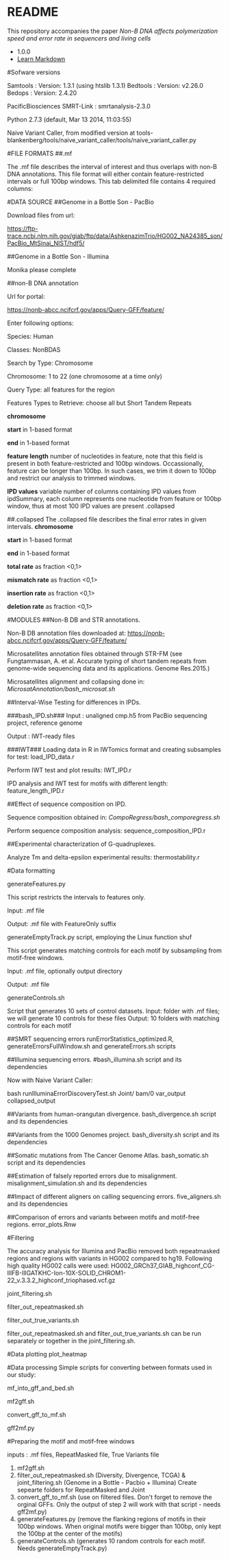 # README #

This repository accompanies the paper *Non-B DNA affects polymerization speed and error rate in sequencers and living cells*

* 1.0.0
* [Learn Markdown](https://bitbucket.org/tutorials/markdowndemo)

#Sofware versions

Samtools : Version: 1.3.1 (using htslib 1.3.1)
Bedtools : Version:   v2.26.0
Bedops   : Version:  2.4.20

PacificBiosciences SMRT-Link :  smrtanalysis-2.3.0

Python 2.7.3 (default, Mar 13 2014, 11:03:55)

Naive Variant Caller, from modified version at tools-blankenberg/tools/naive_variant_caller/tools/naive_variant_caller.py

#FILE FORMATS
##.mf

The .mf file describes the interval of interest and thus overlaps with non-B DNA annotations. This file format will either contain feature-restricted intervals or full 100bp windows.
This tab delimited file contains 4 required columns:

#DATA SOURCE
##Genome in a Bottle Son - PacBio

Download files from url:

https://ftp-trace.ncbi.nlm.nih.gov/giab/ftp/data/AshkenazimTrio/HG002_NA24385_son/PacBio_MtSinai_NIST/hdf5/

##Genome in a Bottle Son - Illumina

Monika please complete


##non-B DNA annotation

Url for portal:

https://nonb-abcc.ncifcrf.gov/apps/Query-GFF/feature/

Enter following options:

Species: Human

Classes: NonBDAS

Search by Type: Chromosome

Chromosome: 1 to 22 (one chromosome at a time only)

Query Type: all features for the region

Features Types to Retrieve: choose all but Short Tandem Repeats




**chromosome**

**start** in 1-based format

**end** in 1-based format

**feature length** number of nucleotides in feature, note that this field is present in both feature-restricted and 100bp windows. Occassionally, feature can be longer than 100bp. In such cases, we trim it down to 100bp and restrict our analysis to trimmed windows.   

**IPD values** variable number of columns containing IPD values from ipdSummary, each column represents one nucleotide from feature or 100bp window, thus at most 100 IPD values are present
.collapsed

##.collapsed
The .collapsed file describes the final error rates in given intervals.
**chromosome**

**start** in 1-based format

**end** in 1-based format

**total rate** as fraction <0,1>

**mismatch rate** as fraction <0,1>

**insertion rate** as fraction <0,1>

**deletion rate** as fraction <0,1>

#MODULES
##Non-B DB and STR annotations.

Non-B DB annotation files downloaded at: https://nonb-abcc.ncifcrf.gov/apps/Query-GFF/feature/

Microsatellites annotation files obtained through STR-FM (see Fungtammasan, A. et al. Accurate typing of short tandem repeats from genome-wide sequencing data and its applications. Genome Res.2015.)

Microsatellites alignment and collapsing done in: *MicrosatAnnotation/bash_microsat.sh*


##Interval-Wise Testing for differences in IPDs. 

###bash_IPD.sh###
Input : unaligned cmp.h5 from PacBio sequencing project, reference genome

Output : IWT-ready files

###IWT###
Loading data in R in IWTomics format and creating subsamples for test: load_IPD_data.r

Perform IWT test and plot results: IWT_IPD.r

IPD analysis and IWT test for motifs with different length: feature_length_IPD.r


##Effect of sequence composition on IPD. 

Sequence composition obtained in: *CompoRegress/bash_comporegress.sh*

Perform sequence composition analysis: sequence_composition_IPD.r


##Experimental characterization of G-quadruplexes. 

Analyze Tm and delta-epsilon experimental results: thermostability.r


#Data formatting

generateFeatures.py


This script restricts the intervals to features only.

Input: .mf file

Output: .mf file with FeatureOnly suffix

generateEmptyTrack.py script, employing the Linux function shuf


This script generates matching controls for each motif by subsampling from motif-free windows.

Input: .mf file, optionally output directory

Output: .mf file

generateControls.sh

Script that generates 10 sets of control datasets.
Input: folder with .mf files; we will generate 10 controls for these files
Output: 10 folders with matching controls for each motif

##SMRT sequencing errors
runErrorStatistics_optimized.R, generateErrorsFullWindow.sh and generateErrors.sh scripts

##Illumina sequencing errors.
#bash_illumina.sh script and its dependencies

Now with Naive Variant Caller:

bash runIlluminaErrorDiscoveryTest.sh Joint/ bam/0 var_output collapsed_output

##Variants from human-orangutan divergence. 
bash_divergence.sh script and its dependencies

##Variants from the 1000 Genomes project.
bash_diversity.sh script and its dependencies

##Somatic mutations from The Cancer Genome Atlas.
bash_somatic.sh script and its dependencies

##Estimation of falsely reported errors due to misalignment.
misalignment_simulation.sh and its dependencies

##Impact of different aligners on calling sequencing errors.
five_aligners.sh and its dependencies

##Comparison of errors and variants between motifs and motif-free regions. 
error_plots.Rnw

#Filtering

The accuracy analysis for Illumina and PacBio removed both repeatmasked regions and regions with variants in HG002 compared to hg19.
Following high quality HG002 calls were used:
HG002_GRCh37_GIAB_highconf_CG-IllFB-IllGATKHC-Ion-10X-SOLID_CHROM1-22_v.3.3.2_highconf_triophased.vcf.gz

joint_filtering.sh

filter_out_repeatmasked.sh

filter_out_true_variants.sh

filter_out_repeatmasked.sh and filter_out_true_variants.sh can be run separately or together in the joint_filtering.sh. 

#Data plotting
plot_heatmap

#Data processing
Simple scripts for converting between formats used in our study:

mf_into_gff_and_bed.sh

mf2gff.sh

convert_gff_to_mf.sh

gff2mf.py

#Preparing the motif and motif-free windows

inputs : .mf files, RepeatMasked file, True Variants file

1. mf2gff.sh
2. filter_out_repeatmasked.sh (Diversity, Divergence, TCGA) & joint_filtering.sh (Genome in a Bottle - Pacbio + Illumina)
	Create sepearte folders for RepeatMasked and Joint
3. convert_gff_to_mf.sh (use on filtered files. Don't forget to remove the orginal GFFs. Only the output of step 2 will work with that script - needs gff2mf.py)
4. generateFeatures.py (remove the flanking regions of motifs in their 100bp windows. When original motifs were bigger than 100bp, only kept the 100bp at the center of the motifs)
5. generateControls.sh (generates 10 random controls for each motif. Needs generateEmptyTrack.py)